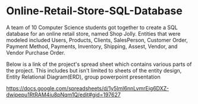# Online-Retail-Store-SQL-Database

A team of 10 Computer Science students got together to create a SQL database for an online retail store, named Shop Jolly. Entities that were modeled included Users, Products,
Clients, SalesPerson, Customer Order, Payment Method, Payments, Inventory, Shipping, Assest, Vendor, and Vendor Purchase Order. 

Below is a link of the project's spread sheet which contains various parts of the project. This includes but isn't limited to sheets of the entity design, Entity Relational Diagram(ERD), group powerpoint presentation

https://docs.google.com/spreadsheets/d/1y5Iml6nnLvmrEig6DXZ-dwipepu1RtRAM4iu8pNqm1Q/edit#gid=197627
